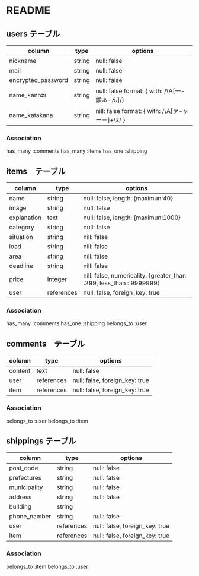# README

 ## users テーブル
 
|column               |type              |options                                              |
|--------------------|-------------------|-----------------------------------------------------|
|nickname            |string             |null: false                                          |
|mail                |string             |null: false                                          | 
|encrypted_password  |string             |null: false                                          |
|name_kannzi         |string             |null: false    format: { with: /\A[一-龥ぁ-ん]/}      |
|name_katakana       |string             |nill: false    format: { with: /\A[ァ-ヶー－]+\z/ }   |

### Association

has_many :comments
has_many :items 
has_one :shipping

 ## items　テーブル
 
|column               |type              |options                                |
|--------------------|-------------------|---------------------------------------|
|name                |string             |null: false, length: {maximun:40}      |
|image               |string             |null: false                            | 
|explanation         |text               |null: false, length: {maximun:1000}    |
|category            |string             |null: false                            |
|situation           |string             |nill: false                            |
|load                |string             |nill: false                            |
|area                |string             |nill: false                            |
|deadline            |string             |nill: false                            |
|price               |integer            |nill: false, numericality: {greater_than :299, less_than : 9999999}                          |
|user                |references         |null: false, foreign_key: true         |

### Association

has_many :comments
has_one :shipping
belongs_to :user


 ## comments　テーブル
 
|column               |type              |options                        |
|--------------------|-------------------|-------------------------------|
|content             |text               |null: false                    |
|user                |references         |null: false, foreign_key: true | 
|item                |references         |null: false, foreign_key: true |

### Association

belongs_to :user
belongs_to :item 

 ## shippings テーブル
 
|column               |type              |options                        |
|--------------------|-------------------|-------------------------------|
|post_code           |string             |null: false                    |
|prefectures         |string             |null: false                    |
|municipality        |string             |null: false                    |
|address             |string             |null: false                    |
|building            |string             |                               |
|phone_namber        |string             |null: false                    |
|user                |references         |null: false, foreign_key: true |
|item                |references         |null: false, foreign_key: true |


### Association

belongs_to :item
belongs_to :user